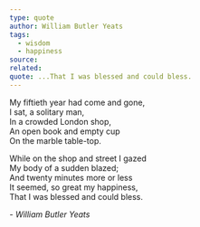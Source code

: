 ```yaml
---
type: quote
author: William Butler Yeats
tags:
  - wisdom
  - happiness
source: 
related: 
quote: ...That I was blessed and could bless.
---
```

My fiftieth year had come and gone,  
I sat, a solitary man,  
In a crowded London shop,  
An open book and empty cup  
On the marble table-top. 

While on the shop and street I gazed  
My body of a sudden blazed;  
And twenty minutes more or less  
It seemed, so great my happiness,  
That I was blessed and could bless.  

*- William Butler Yeats*